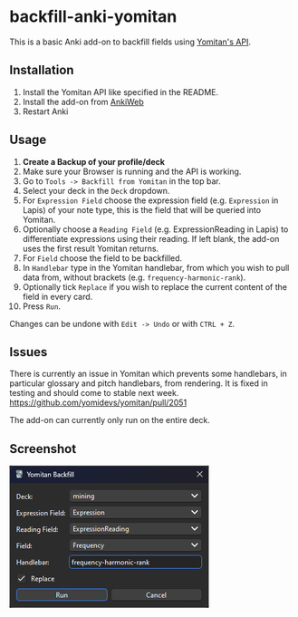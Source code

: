 # backfill-anki-yomitan

This is a basic Anki add-on to backfill fields using [Yomitan's API](https://github.com/Kuuuube/yomitan-api).
## Installation
1. Install the Yomitan API like specified in the README.
2. Install the add-on from [AnkiWeb](https://ankiweb.net/shared/info/1184164376)
3. Restart Anki

## Usage
1.  **Create a Backup of your profile/deck**
2. Make sure your Browser is running and the API is working.
3. Go to `Tools -> Backfill from Yomitan` in the top bar.
4. Select your deck in the `Deck` dropdown.
5. For `Expression Field` choose the expression field (e.g. `Expression` in Lapis) of your note type, this is the field that will be queried into Yomitan.
6. Optionally choose a `Reading Field` (e.g. ExpressionReading in Lapis) to differentiate expressions using their reading. If left blank, the add-on uses the first result Yomitan returns.
7. For `Field` choose the field to be backfilled.
8. In `Handlebar` type in the Yomitan handlebar, from which you wish to pull data from, without brackets (e.g. `frequency-harmonic-rank`).
9. Optionally tick `Replace` if you wish to replace the current content of the field in every card.
10. Press `Run`.

Changes can be undone with `Edit -> Undo` or with `CTRL + Z`.

## Issues
There is currently an issue in Yomitan which prevents some handlebars, in particular glossary and pitch handlebars, from rendering. It is fixed in testing and should come to stable next week.
https://github.com/yomidevs/yomitan/pull/2051

The add-on can currently only run on the entire deck.

## Screenshot
![screenshot](https://github.com/Manhhao/backfill-anki-yomitan/blob/main/screenshot/image.png?raw=true)
